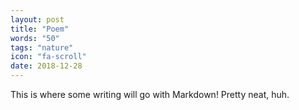 ```yaml
---
layout: post
title: "Poem"
words: "50"
tags: "nature"
icon: "fa-scroll"
date: 2018-12-28
---
```


This is where some writing will go with Markdown! Pretty neat, huh.